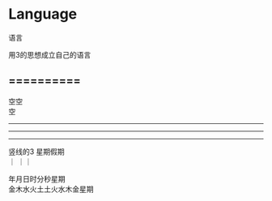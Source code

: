 # Language
语言

用3的思想成立自己的语言

==========
----------

空空　</br>
空  </br>

----------
----------
----------

竖线的3 星期假期 </br>
｜
｜｜

年月日时分秒星期           </br>
金木水火土土火水木金星期    </br>
